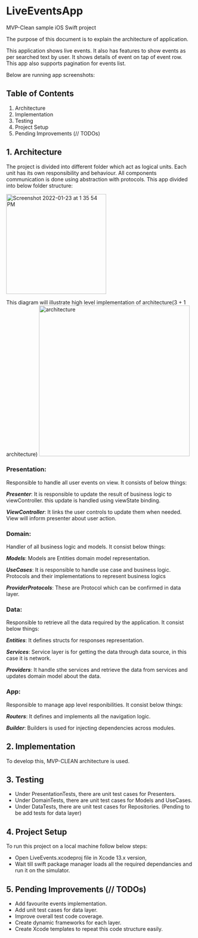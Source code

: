 # LiveEventsApp
MVP-Clean sample iOS Swift project

The purpose of this document is to explain the architecture of application.

This application shows live events.
It also has features to show events as per searched text by user. It shows details of event on tap of event row.
This app also supports pagination for events list.

Below are running app screenshots:



## Table of Contents
1. Architecture
2. Implementation
3. Testing
4. Project Setup
5. Pending Improvements (// TODOs)

## 1. Architecture
The project is divided into different folder which act as logical units. Each unit has its own responsibility and behaviour. All components communication is done using abstraction with protocols. 
This app divided into below folder structure:

<img width="268" alt="Screenshot 2022-01-23 at 1 35 54 PM" src="https://user-images.githubusercontent.com/4067755/150669918-88ff8a39-738d-4ffc-8f48-1421eb62aa84.png">


This diagram will illustrate high level implementation of architecture(3 + 1 architecture)
<img width="404" alt="architecture" src="https://user-images.githubusercontent.com/4067755/147442126-a0e16c53-571e-42ce-b441-fba50cfaf7b7.png">

### Presentation:
Responsible to handle all user events on view.
It consists of below things:

***Presenter***:
It is responsible to update the result of business logic to viewController. this update is handled using viewState binding.

***ViewController***: It links the user controls to update them when needed. View will inform presenter about user action.

### Domain:

Handler of all business logic and models.
It consist below things:

***Models***: Models are Entities domain model representation.

***UseCases***: It is responsible to handle use case and business logic. Protocols and their implementations to represent business logics

***ProviderProtocols***: These are Protocol which can be confirmed in data layer.

### Data:
Responsible to retrieve all the data required by the application.
It consist below things:

***Entities***: It defines structs for responses representation.

***Services***: Service layer is for getting the data through data source, in this case it is network.

***Providers***: It handle sthe services and retrieve the data from services and updates domain model about the data.

### App:
Responsible to manage app level responibilities.
It consist below things:

***Routers***: It defines and implements all the navigation logic.

***Builder***: Builders is used for injecting dependencies across modules.


## 2. Implementation
To develop this, MVP-CLEAN architecture is used.


## 3. Testing
* Under PresentationTests, there are unit test cases for Presenters.
* Under DomainTests, there are unit test cases for Models and UseCases.
* Under DataTests, there are unit test cases for Repositories. (Pending to be add tests for data layer)


## 4. Project Setup
To run this project on a local machine follow below steps:

* Open LiveEvents.xcodeproj file in Xcode 13.x version, 
* Wait till swift package manager loads all the required dependancies and run it on the simulator.

## 5. Pending Improvements (// TODOs)
* Add favourite events implementation.
* Add unit test cases for data layer.
* Improve overall test code coverage.
* Create dynamic frameworks for each layer.
* Create Xcode templates to repeat this code structure easily.
